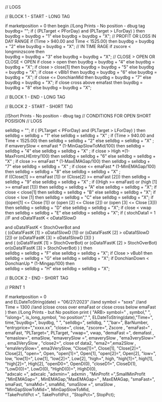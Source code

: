 // LOGS 


// BLOCK 1 - START - LONG TAG


if marketposition = 0 then 
begin
//Long Prints - No position - dbug tag
buydbg= "";
if (
(PLTarget < PForDay) and (PLTarget > LForDay)
)  then 
buydbg = buydbg + "1" else buydbg = buydbg + "X"; // PROFIT OR LOSS IN DAY RANGE
if (Time > 940.00 and Time < 1525.00) then 
buydbg = buydbg + "2" else buydbg = buydbg + "X"; // IN TIME RAGE 
if zscore < longminzscore then  
buydbg = buydbg + "3" else buydbg = buydbg + "X"; // CLOSE > OPEN OR CLOSE < OPEN
if close > open then 
buydbg = buydbg + "4" else buydbg = buydbg + "X";
if close > close[1]   then 
buydbg = buydbg + "5" else buydbg = buydbg + "X";
if close < vBlb1 then
buydbg = buydbg + "6" else buydbg = buydbg + "X";
if close <= DonchianMid then
buydbg = buydbg + "7" else buydbg = buydbg + "X";
if close cross above emafast then
buydbg = buydbg + "8" else buydbg = buydbg + "X";

// BLOCK 1 - END - LONG TAG


// BLOCK 2 - START - SH0RT TAG

//Short Prints - No position - dbug tag
// CONDITIONS FOR OPEN SHORT POSISION 
// LOGS 

selldbg = "";
if (
(PLTarget < PForDay) and (PLTarget > LForDay)
)  then
selldbg = selldbg + "1" else selldbg = selldbg + "X" ;
if (Time > 940.00 and Time < 1525.00) then
selldbg = selldbg + "2" else selldbg = selldbg + "X" ;
if emaverySlow < emaFast * (1-MinGapSlowToMid/100) then
selldbg = selldbg + "4" else selldbg = selldbg + "X" ;
if close > High *(1-MaxFromLHEntry/100) then
selldbg = selldbg + "6" else selldbg = selldbg + "X" ;
if close >= emaFast * (1-MaxEMAGap/100) then
selldbg = selldbg + "7" else selldbg = selldbg + "X" ;
if close <= emaFast * (1-MinEMAGap/100) then
selldbg = selldbg + "8" else selldbg = selldbg + "X" ;  
if ((Close[1] >= emaFast [1]) or (Close[2] >= emaFast [2]))  then
selldbg = selldbg + "9" else selldbg = selldbg + "X" ; 
if ((High >= emaFast)  or (high [1] >= emaFast [1]))    then
selldbg = selldbg + "A" else selldbg = selldbg + "X";
if close < close[1] then
selldbg = selldbg + "B" else selldbg = selldbg + "X";
if close < low [1] then
selldbg = selldbg + "C" else selldbg = selldbg + "X";
if ((open[1] <= Close [1]) or (open [2] <= Close [2]) or (open [3] <= Close [3]))  then
selldbg = selldbg + "D" else selldbg = selldbg + "X";
if close < vwap  then
selldbg = selldbg + "E" else selldbg = selldbg + "X";
if 
(
stochData1 = 1 //F
and
oData1FastK < oData1SlowD 

and
oData1FastK < StochOverBot
and  
(
(oData1FastK [1] > oData1SlowD [1]) or (oData1FastK [2] > oData1SlowD [2]) or (oData1FastK [3] > oData1SlowD [3])
)  
and
(
(oData1FastK [1] > StochOverBot) or (oData1FastK [2] > StochOverBot) or(oData1FastK [3] > StochOverBot) 
)
)
then                                                                                                                                                                                                                                                                                                                  
selldbg = selldbg + "F" else selldbg = selldbg + "X";
if Close > vBub1     then                                                                                                                                                                                                                                                                                                               
selldbg = selldbg + "G" else selldbg = selldbg + "X";
if DonchianDown < DonchianUp * (1-Mingap/100)  then                                                                                                                                                                                                                                                                                                                 
selldbg = selldbg + "H" else selldbg = selldbg + "X";

// BLOCK 2 - END - SH0RT TAG

// PRINT 1

if marketposition = 0  
and
ELDateToString(date) = "06/27/2023" //and symbol = "soxs" //and Time = 1300
//and (close cross over emaFast  or close cross below emaFast )
then
//Long Prints - but No position
print ( "ARB> symbol=" , symbol," ", "islong=", is_long_symbol,  "no position","  ", ELDateToString(date),"Time=", time,"buydbg=", buydbg, "  ", "selldbg=", selldbg,
 "     ","bar=", BarNumber,
"entryprice=","xxxx.xx", 
"close=", close, 
"zscore=", Zscore ,
"emaFast=" , emaFast,
"PLTarget=", PLTarget,
"vwap=", vwap,
"demaFast =", demafast , "emaslow=", emaSlow,
"emaverySlow =", emaverySlow , "ema3verySlow=" , ema3VerySlow , 
"close2=", close of data2, "ema2=",ema2Slow , "emaVerySlow=", ema3VerySlow, 
"Close[1]=", Close[1], "Close[2]=", Close[2],
"open=", Open, "open[1]=", Open[1], "open[2]=", Open[2],
"low=", low, "low[1]=", Low[1], "low[2]=", Low[2],
"high=", high, "high[1]=", high[1], "high[2]=", High[2],
"openD0=", OpenD(0), "closeD1=", CloseD(1),
"LowD(0)=", LowD(0), "HighD(0)=", HighD(0),  
"adxcalc =", adxcalc ,"adxmin=", adxmin , "MinProfit =",SmallMinProfit
 ,"MinEMAGap=" , MinEMAGap,"MaxEMAGap=" , MaxEMAGap,
 "smaFast=", smaFast, "smaMid=", smaMid, "smaSlow =", smaSlow ,
  "MinGapSlowToMid=", MinGapSlowToMid,  
"TakeProfitPct =", TakeProfitPct , "StopPct=", StopPct);

